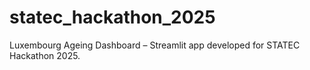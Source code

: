 # statec_hackathon_2025
Luxembourg Ageing Dashboard – Streamlit app developed for STATEC Hackathon 2025.
